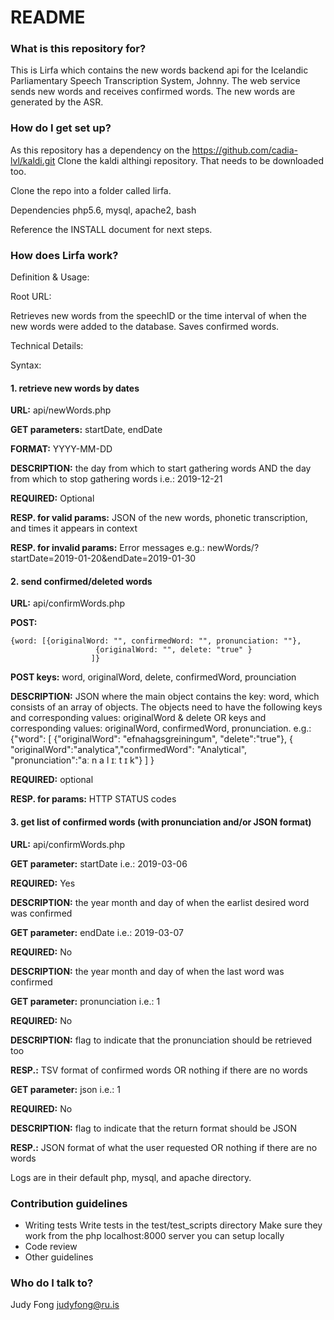 # README #

### What is this repository for? ###

This is Lirfa which contains the new words backend api for the Icelandic Parliamentary Speech Transcription System, Johnny.
The web service sends new words and receives confirmed words. 
The new words are generated by the ASR.

### How do I get set up? ###

As this repository has a dependency on the https://github.com/cadia-lvl/kaldi.git
Clone the kaldi althingi repository.
That needs to be downloaded too.

Clone the repo into a folder called lirfa.

Dependencies
php5.6, mysql, apache2, bash

Reference the INSTALL document for next steps.

### How does Lirfa work? ###

Definition & Usage:

Root URL:

Retrieves new words from the speechID or the time interval of when the new words were added to the database. 
Saves confirmed words.

Technical Details: 

Syntax:

#### 1. retrieve new words by dates

**URL:** api/newWords.php

**GET parameters:** startDate, endDate

**FORMAT:** YYYY-MM-DD 

**DESCRIPTION:** the day from which to start gathering words 
             AND 
            the day from which to stop gathering words
i.e.: 2019-12-21

**REQUIRED:** Optional

**RESP. for valid params:** JSON of the new words, phonetic transcription, 
                        and times it appears in context

**RESP. for invalid params:** Error messages
e.g.: newWords/?startDate=2019-01-20&endDate=2019-01-30

#### 2. send confirmed/deleted words

**URL:** api/confirmWords.php

**POST:** 
```
{word: [{originalWord: "", confirmedWord: "", pronunciation: ""},
                   {originalWord: "", delete: "true" }
                  ]}
```

**POST keys:** word, originalWord, delete, confirmedWord, prounciation

**DESCRIPTION:** JSON where the main object contains the key: word, which consists of an array of objects. 
      The objects need to have the following
      keys and corresponding values: originalWord & delete 
      OR 
      keys and corresponding values: originalWord, confirmedWord, pronunciation.
e.g.: {"word": [
                {"originalWord": "efnahagsgreiningum", "delete":"true"},
                { "originalWord":"analytica","confirmedWord": "Analytical", "pronunciation":"aː n a l ɪː t ɪ     k"}
               ]
      }

**REQUIRED:** optional

**RESP. for params:** HTTP STATUS codes

#### 3. get list of confirmed words (with pronunciation and/or JSON format)

**URL:** api/confirmWords.php

**GET parameter:** startDate
i.e.: 2019-03-06

**REQUIRED:** Yes 

**DESCRIPTION:** the year month and day of when the earlist desired word was confirmed

**GET parameter:** endDate
i.e.: 2019-03-07

**REQUIRED:** No

**DESCRIPTION:** the year month and day of when the last word was confirmed

**GET parameter:** pronunciation
i.e.: 1

**REQUIRED:** No

**DESCRIPTION:** flag to indicate that the pronunciation should be retrieved too

**RESP.:** TSV format of confirmed words OR nothing if there are no words

**GET parameter:** json
i.e.: 1

**REQUIRED:** No

**DESCRIPTION:** flag to indicate that the return format should be JSON

**RESP.:** JSON format of what the user requested OR nothing if there are no words

Logs are in their default php, mysql, and apache directory.

### Contribution guidelines ###

* Writing tests
  Write tests in the test/test_scripts directory
  Make sure they work from the php localhost:8000 server you can setup locally
* Code review
* Other guidelines

### Who do I talk to? ###

Judy Fong judyfong@ru.is

